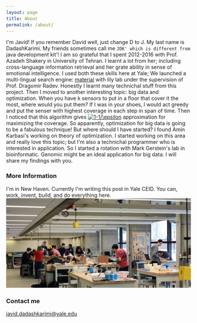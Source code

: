 ```yaml
---
layout: page
title: About
permalink: /about/
---
```


I'm Javid! If you remember David well, just change D to J. My last name is DadashKarimi. My friends sometimes call me `JDK' which is different from `java development kit'! 
I am so grateful that I spent 2012-2016 with Prof. Azadeh Shakery in University of Tehran. I learnt a lot from her; including cross-language information retrieval and her grate ability in sense of emotional intelligence. I used both these skills here at Yale; We launched a multi-lingual search engine: [material](tangra.cs.yale.edu/material) with lily lab under the supervision of Prof. Dragomir Radev. Honestly I learnt many technichal stuff from this project. Then I moved to another interesting topic: big data and optimization. When you have k sensors to put in a floor that cover it the most, where would you put them? If I was in your shoes, I would act greedy and put the senser with highest coverage in each step in span of time. Then I noticed that this algorithm gives <a href="https://www.codecogs.com/eqnedit.php?latex=1-1/\epsilon" target="_blank"><img src="https://latex.codecogs.com/gif.latex?1-1/\epsilon" title="1-1/\epsilon" /></a> approximation for maximizing the coverage. 
So apparently, optimization for big data is going to be a fabulous technique! 
But where should I have started? I found Amin Karbasi's working on theory of optimization. I started working on this area and really love this topic; but I'm also a technichal programmer who is interested in application. So I started a rotation with Mark Gerstein's lab in bioinformatic. Genomic might be an ideal application for big data. I will share my findings with you. 
 
### More Information

I'm in New Haven. Currently I'm writing this post in Yale CEID. You can, work, invent, build, and do everything here. ![_config.yml](/images/CEID.jpg)


### Contact me

[javid.dadashkarimi@yale.edu](mailto:dadashkarimi@yale.edu)
